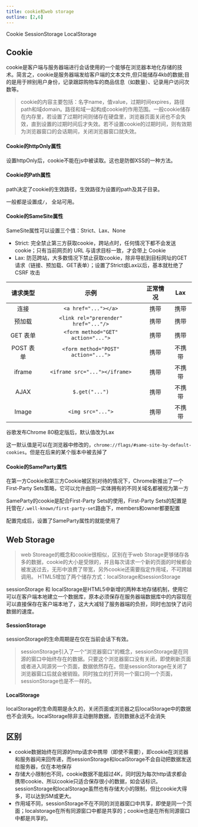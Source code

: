 ```yaml
---
title: cookie和web storage
outline: [2,6]
---
```


Cookie SessionStorage LocalStorage

## Cookie

cookie是客户端与服务器端进行会话使用的一个能够在浏览器本地化存储的技术。简言之，cookie是服务器端发给客户端的文本文件,但只能储存4kb的数据;目的是用于辨别用户身份，记录跟踪购物车的商品信息（如数量）、记录用户访问次数等。

> cookie的内容主要包括：名字name，值value，过期时间expires，路径path和域domain。路径和域一起构成cookie的作用范围。一般cookie储存在内存里，若设置了过期时间则储存在硬盘里，浏览器页面关闭也不会失效，直到设置的过期时间后才失效。若不设置cookie的过期时间，则有效期为浏览器窗口的会话期间，关闭浏览器窗口就失效。

#### Cookie的httpOnly属性

设置httpOnly后，cookie不能在js中被读取。这也是防御XSS的一种方法。

#### Cookie的Path属性

path决定了cookie的生效路径，生效路径为设置的path及其子目录。

一般都是设置成`/`， 全站可用。

#### Cookie的SameSite属性

SameSite属性可以设置三个值：Strict、Lax、None

- Strict: 完全禁止第三方获取cookie，跨站点时，任何情况下都不会发送cookie；只有当前网页的 URL 与请求目标一致，才会带上 Cookie
- Lax: 防范跨站，大多数情况下禁止获取cookie，除非导航到目标网址的GET请求（链接、预加载、GET表单）；设置了Strict或Lax以后，基本就杜绝了 CSRF 攻击

|    请求类型     |                   示例                   |  正常情况  |   Lax   |
|:-----------:|:--------------------------------------:|:------:|:-------:|
|     连接      |          `<a href="..."></a>`          |   携带   |   携带    |
|     预加载     |  `<link rel="prerender" href="..."/>`  |   携带   |   携带    |
|   GET 表单    |   `<form method="GET" action="...">`   |   携带   |   携带    |
|   POST 表单   |  `<form method="POST" action="...">`   |   携带   |   不携带   |
|   iframe    |     `<iframe src="..."></iframe>`      |   携带   |   不携带   |
|    AJAX     |             `$.get("...")`             |   携带   |   不携带   |
|    Image    |           `<img src="...">`            |   携带   |   不携带   |

谷歌发布Chrome 80稳定版后，默认值改为Lax

这一默认值是可以在浏览器中修改的，`chrome://flags/#same-site-by-default-cookies`。但是在后来的某个版本中被去掉了

#### Cookie的SameParty属性

在第一方Cookie和第三方Cookie被区别对待的情况下，Chrome新推出了一个First-Party Sets策略，它可以允许由同一实体拥有的不同关域名都被视为第一方

SameParty的cookie是配合First-Party Sets的使用，First-Party Sets的配置是托管在`/.well-known/first-party-set`路由下，members和owner都要配置

配置完成后，设置了SameParty属性的就能使用了


## Web Storage

> web Storeage的概念和cookie很相似，区别在于web Storage更够储存各多的数据，cookie的大小是受限的，并且每次请求一个新的页面的时候都会被发送过去，无形中浪费了带宽，另外cookie还需要指定作用域，不可跨越调用。
> HTML5增加了两个储存方式：localStorage和sessionStorage

sessionStorage 和 localStorage是HTML5中新增的两种本地存储机制，使用它可以在客户端本地建立一个数据库，原本必须保存在服务器端数据库中的内容现在可以直接保存在客户端本地了，这大大减轻了服务器端的负担，同时也加快了访问数据的速度。

#### SessionStorage

sessionStorage的生命周期是在仅在当前会话下有效。

> sessionStorage引入了一个“浏览器窗口”的概念，sessionStorage是在同源的窗口中始终存在的数据。只要这个浏览器窗口没有关闭，即使刷新页面或者进入同源另一个页面，数据依然存在。但是sessionStorage在关闭了浏览器窗口后就会被销毁。同时独立的打开同一个窗口同一个页面，sessionStorage也是不一样的。

#### LocalStorage

localStorage的生命周期是永久的，关闭页面或浏览器之后localStorage中的数据也不会消失。localStorage除非主动删除数据，否则数据永远不会消失

## 区别

- cookie数据始终在同源的http请求中携带（即使不需要），即cookie在浏览器和服务器间来回传递，而sessionStorage和localStorage不会自动把数据发送给服务器，仅在本地保存
- 存储大小限制也不同，cookie数据不能超过4K，同时因为每次http请求都会携带cookie、所以cookie只适合保存很小的数据，如会话标识。sessionStorage和localStorage虽然也有存储大小的限制，但比cookie大得多，可以达到5M或更大。
- 作用域不同，sessionStorage不在不同的浏览器窗口中共享，即使是同一个页面；localstorage在所有同源窗口中都是共享的；cookie也是在所有同源窗口中都是共享的。
